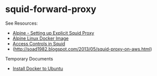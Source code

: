 # squid-forward-proxy

See Resources:
* [Alpine - Setting up Explicit Squid Proxy](https://wiki.alpinelinux.org/wiki/Setting_up_Explicit_Squid_Proxy)
* [Alpine Linux Docker Image](https://hub.docker.com/_/alpine)
* [Access Controls in Squid](https://wiki.squid-cache.org/SquidFaq/SquidAcl)
* (http://soad1982.blogspot.com/2013/05/squid-proxy-on-aws.html)

Temporary Documents
* [Install Docker to Ubuntu](https://www.digitalocean.com/community/tutorials/how-to-install-and-use-docker-on-ubuntu-18-04)
